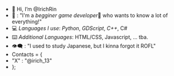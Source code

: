 - 👋 Hi, I’m @IrichRin
- 💬 : "I'm a *begginer game developer*👾 who wants to know a lot of everything!"
- 💻 *Languages I use*: *Python*, *GDScript*, *C++*, C#
- ⌨️ *Additional Languages*:  HTML/CSS, Javascript, ... tba.
- 👁‍🗨 : "I used to study Japanese, but I kinna forgot it ROFL"				
- Contacts = {
- "X" : "@irich_13" 
- };


<!---
IrichRin/IrichRin is a ✨ special ✨ repository because its `README.md` (this file) appears on your GitHub profile.
You can click the Preview link to take a look at your changes.
--->
